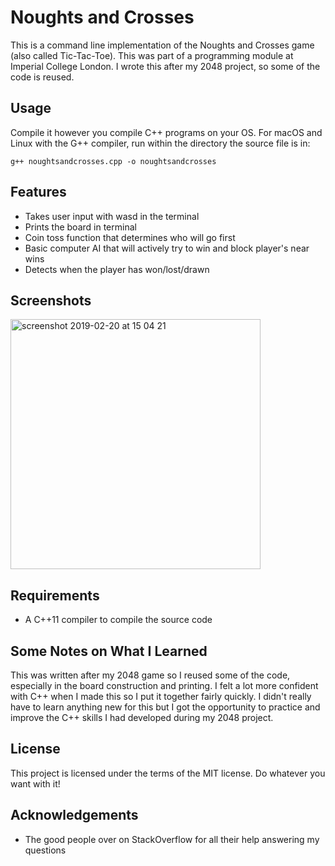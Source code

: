 # Noughts and Crosses
This is a command line implementation of the Noughts and Crosses game (also called Tic-Tac-Toe). This was part of a programming module at Imperial College London. I wrote this after my 2048 project, so some of the code is reused.

## Usage
Compile it however you compile C++ programs on your OS. For macOS and Linux with the G++ compiler, run within the directory the source file is in:
```
g++ noughtsandcrosses.cpp -o noughtsandcrosses
```

## Features
* Takes user input with wasd in the terminal
* Prints the board in terminal
* Coin toss function that determines who will go first
* Basic computer AI that will actively try to win and block player's near wins
* Detects when the player has won/lost/drawn

## Screenshots
<img width="400" alt="screenshot 2019-02-20 at 15 04 21" src="https://user-images.githubusercontent.com/40459599/53101794-5e5faf00-3522-11e9-9bab-43a5d06d7dac.png">


## Requirements
* A C++11 compiler to compile the source code

## Some Notes on What I Learned
This was written after my 2048 game so I reused some of the code, especially in the board construction and printing. I felt a lot more confident with C++ when I made this so I put it together fairly quickly. I didn't really have to learn anything new for this but I got the opportunity to practice and improve the C++ skills I had developed during my 2048 project.  

## License
This project is licensed under the terms of the MIT license. Do whatever you want with it!

## Acknowledgements
* The good people over on StackOverflow for all their help answering my questions
